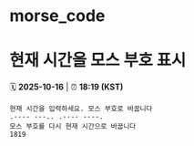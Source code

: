 # morse_code
# 현재 시간을 모스 부호 표시
<!-- MORSE_TIME_START -->
🗓️ **2025-10-16** | ⏰ **18:19 (KST)**

```
현재 시간을 입력하세요. 모스 부호로 바꿉니다
.---- ---.. .---- ----.
모스 부호를 다시 현재 시간으로 바꿉니다
1819
```
<!-- MORSE_TIME_END -->
